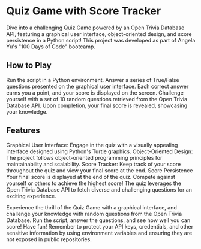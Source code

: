 # Quiz Game with Score Tracker
Dive into a challenging Quiz Game powered by an Open Trivia Database API, featuring a graphical user interface, object-oriented design, and score persistence in a Python script! This project was developed as part of Angela Yu's "100 Days of Code" bootcamp.

## How to Play
Run the script in a Python environment.
Answer a series of True/False questions presented on the graphical user interface.
Each correct answer earns you a point, and your score is displayed on the screen.
Challenge yourself with a set of 10 random questions retrieved from the Open Trivia Database API.
Upon completion, your final score is revealed, showcasing your knowledge.

## Features
Graphical User Interface: Engage in the quiz with a visually appealing interface designed using Python's Turtle graphics.
Object-Oriented Design: The project follows object-oriented programming principles for maintainability and scalability.
Score Tracker: Keep track of your score throughout the quiz and view your final score at the end.
Score Persistence
Your final score is displayed at the end of the quiz. Compete against yourself or others to achieve the highest score! The quiz leverages the Open Trivia Database API to fetch diverse and challenging questions for an exciting experience.

Experience the thrill of the Quiz Game with a graphical interface, and challenge your knowledge with random questions from the Open Trivia Database. Run the script, answer the questions, and see how well you can score! Have fun!
Remember to protect your API keys, credentials, and other sensitive information by using environment variables and ensuring they are not exposed in public repositories.
